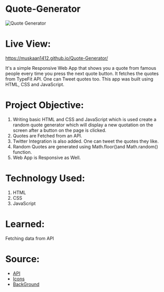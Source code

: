 
# Quote-Generator
![Quote Generator](https://user-images.githubusercontent.com/68187500/120793846-0b745f00-c555-11eb-8d1a-98c1702c330e.jpg)
# Live View:
https://muskaan1412.github.io/Quote-Generator/

It's a simple Responsive Web App that shows you a quote from famous people every time you press the next quote button. It fetches the quotes from TypeFit API. One can Tweet quotes too. This app was built using HTML, CSS and JavaScript.

# Project Objective:
1. Writing basic HTML and CSS and JavaScript which is used create a random quote generator which will display a new quotation on the screen after a button on the page is clicked.
2. Quotes are Fetched from an API.
3. Twitter Integration is also added. One can tweet the quotes they like.
4. Random Quotes are generated using Math.floor()and Math.random() function.
5. Web App is Responsive as Well.

# Technology Used:
1. HTML
2. CSS
3. JavaScript

# Learned:
Fetching data from API

# Source:
* [API](https://type.fit/api/quotes)
* [Icons](https://fontawesome.com/)
* [BackGround](https://www.heropatterns.com/)



 
